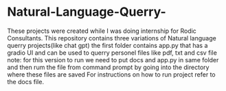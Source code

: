 # Natural-Language-Querry-
These projects were created while I was doing internship for Rodic Consultants.
This repository contains three variations of Natural language querry projects(like chat gpt)
the first folder contains app.py that has a gradio UI and can be used to querry personel files like pdf, txt and csv file
note: for this version to run we need to put docs and app.py in same folder and then rum the file from command prompt by going into the directory where these files are saved
For instructions on how to run project refer to the docs file.
